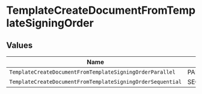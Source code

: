 # TemplateCreateDocumentFromTemplateSigningOrder


## Values

| Name                                                       | Value                                                      |
| ---------------------------------------------------------- | ---------------------------------------------------------- |
| `TemplateCreateDocumentFromTemplateSigningOrderParallel`   | PARALLEL                                                   |
| `TemplateCreateDocumentFromTemplateSigningOrderSequential` | SEQUENTIAL                                                 |